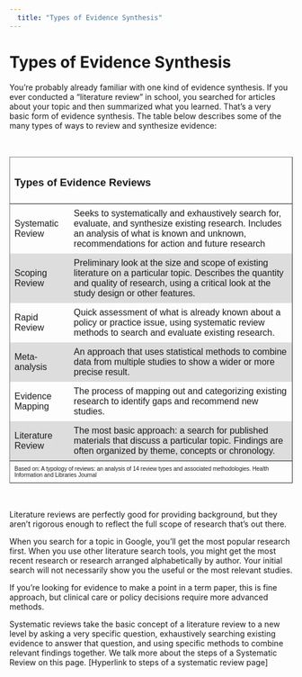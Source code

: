 ```yaml
---
  title: "Types of Evidence Synthesis"
---
```


# Types of Evidence Synthesis





You’re probably already familiar with one kind of evidence synthesis. If you ever conducted a “literature review” in school, you searched for articles about your topic and then summarized what you learned. That’s a very basic form of evidence synthesis. The table below describes some of the many types of ways to review and synthesize evidence: 



<style>
table {
    font-family: arial, sans-serif;
    border-collapse: collapse;
    width: 100%;
}

td, th {
    border: 0px solid #dddddd;
    text-align: left;
    padding: 8px;
}

tr:nth-child(even) {
    background-color: #dddddd;
}
</style>

<br>

<table border="1" width="100%">
<thead>
<tr>
<td colspan="2">
<h3>Types of Evidence Reviews</h3>
</td>
</tr>
</thead>
<tfoot>
<tr>
<td colspan="2">
<font size="1">Based on: A typology of reviews: an analysis of 14 review types and associated methodologies. Health Information and Libraries Journal</font></td>
</tr>
</tfoot>
<tbody>
<tr>
<td> Systematic Review</td>
<td>Seeks to systematically and exhaustively search for, evaluate, and synthesize existing research. Includes an analysis of what is known and unknown, recommendations for action and future research</td>
</tr>
<tr>
<td>Scoping Review</td>
<td>Preliminary look at the size and scope of existing literature on a particular topic. Describes the quantity and quality of research, using a critical look at the study design or other features.</td>
</tr>
<tr>
<td>Rapid Review</td>
<td>Quick assessment of what is already known about a policy or practice issue, using systematic review methods to search and evaluate existing research.</td>
</tr>
<tr>
<td>Meta-analysis </td>
<td>An approach that uses statistical methods to combine data from multiple studies to show a wider or more precise result. </td>
</tr>
<tr>
<td>Evidence Mapping </td>
<td>The process of mapping out and categorizing existing research to identify gaps and recommend new studies.</td>
</tr>
<tr>
<td>Literature Review</td>
<td>The most basic approach: a search for published materials that discuss a particular topic. Findings are often organized by theme, concepts or chronology.</td>
</tr>
</tbody>
</table>

<br>
 
 

Literature reviews are perfectly good for providing background, but they aren’t rigorous enough to reflect the full scope of research that’s out there. 

When you search for a topic in Google, you’ll get the most popular research first. When you use other literature search tools, you might get the most recent research or research arranged alphabetically by author.  Your initial search will not necessarily show you the useful or the most relevant studies. 

If you’re looking for evidence to make a point in a term paper, this is fine approach, but clinical care or policy decisions require more advanced methods.

Systematic reviews take the basic concept of a literature review to a new level by asking a very specific question, exhaustively searching existing evidence to answer that question, and using specific methods to combine relevant findings together. We talk more about the steps of a Systematic Review on this page. [Hyperlink to steps of a systematic review page]

